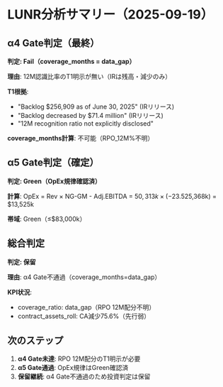 # LUNR分析サマリー（2025-09-19）

## α4 Gate判定（最終）

**判定: Fail（coverage_months = data_gap）**

**理由**: 12M認識比率のT1明示が無い（IRは残高・減少のみ）

**T1根拠**:
- "Backlog $256,909 as of June 30, 2025" (IRリリース)
- "Backlog decreased by $71.4 million" (IRリリース)
- "12M recognition ratio not explicitly disclosed"

**coverage_months計算**: 不可能（RPO_12M%不明）

## α5 Gate判定（確定）

**判定: Green（OpEx規律確認済）**

**計算**: OpEx = Rev × NG-GM - Adj.EBITDA = $50,313k × (-23.5%) - (-$25,368k) = $13,525k

**帯域**: Green（≤$83,000k）

## 総合判定

**判定: 保留**

**理由**: α4 Gate不通過（coverage_months=data_gap）

**KPI状況**:
- coverage_ratio: data_gap（RPO 12M配分不明）
- contract_assets_roll: CA減少75.6%（先行弱）

## 次のステップ

1. **α4 Gate未達**: RPO 12M配分のT1明示が必要
2. **α5 Gate通過**: OpEx規律はGreen確認済
3. **保留継続**: α4 Gate不通過のため投資判定は保留
